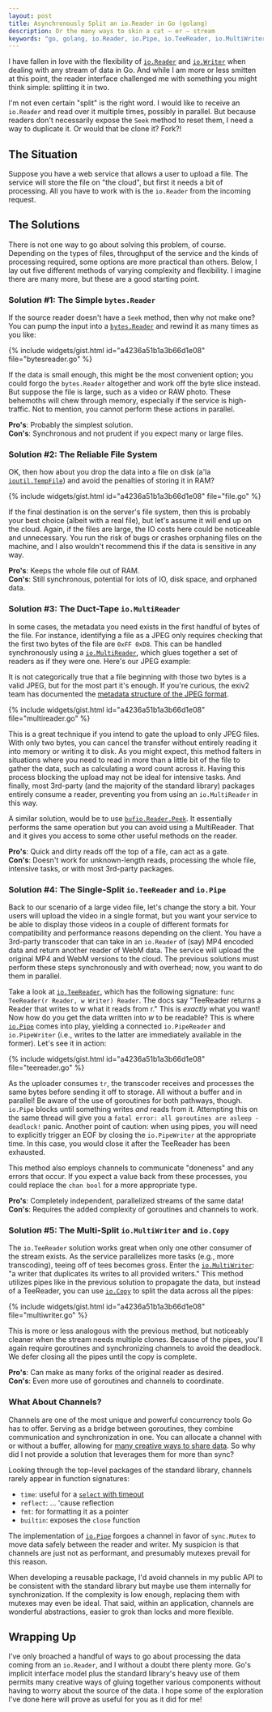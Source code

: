 ```yaml
---
layout: post
title: Asynchronously Split an io.Reader in Go (golang)
description: Or the many ways to skin a cat — er — stream
keywords: "go, golang, io.Reader, io.Pipe, io.TeeReader, io.MultiWriter, async, asynchronous, concurrent"
---
```


I have fallen in love with the flexibility of [`io.Reader`][reader] and [`io.Writer`][writer] when dealing with any stream of data in Go. And while I am more or less smitten at this point, the reader interface challenged me with something you might think simple: splitting it in two.

I'm not even certain "split" is the right word. I would like to receive an `io.Reader` and read over it multiple times, possibly in parallel. But because readers don't necessarily expose the `Seek` method to reset them, I need a way to duplicate it. Or would that be clone it? Fork?!

## The Situation ##

Suppose you have a web service that allows a user to upload a file. The service will store the file on "the cloud", but first it needs a bit of processing. All you have to work with is the `io.Reader` from the incoming request.

## The Solutions ##

There is not one way to go about solving this problem, of course. Depending on the types of files, throughput of the service and the kinds of processing required, some options are more practical than others. Below, I lay out five different methods of varying complexity and flexibility. I imagine there are many more, but these are a good starting point.

### Solution #1: The Simple `bytes.Reader` ###

If the source reader doesn't have a `Seek` method, then why not make one? You can pump the input into a [`bytes.Reader`][bytes] and rewind it as many times as you like:

{% include widgets/gist.html id="a4236a51b1a3b66d1e08" file="bytesreader.go" %}

If the data is small enough, this might be the most convenient option; you could forgo the `bytes.Reader` altogether and work off the byte slice instead. But suppose the file is large, such as a video or RAW photo. These behemoths will chew through memory, especially if the service is high-traffic. Not to mention, you cannot perform these actions in parallel.

**Pro's**: Probably the simplest solution.<br/>
**Con's**: Synchronous and not prudent if you expect many or large files.

### Solution #2: The Reliable File System ###

OK, then how about you drop the data into a file on disk (a'la [`ioutil.TempFile`][tempFile]) and avoid the penalties of storing it in RAM?

{% include widgets/gist.html id="a4236a51b1a3b66d1e08" file="file.go" %}

If the final destination is on the server's file system, then this is probably your best choice (albeit with a real file), but let's assume it will end up on the cloud. Again, if the files are large, the IO costs here could be noticeable and unnecessary. You run the risk of bugs or crashes orphaning files on the machine, and I also wouldn't recommend this if the data is sensitive in any way.

**Pro's**: Keeps the whole file out of RAM.<br/>
**Con's**: Still synchronous, potential for lots of IO, disk space, and orphaned data.

### Solution #3: The Duct-Tape `io.MultiReader` ###

In some cases, the metadata you need exists in the first handful of bytes of the file. For instance, identifying a file as a JPEG only requires checking that the first two bytes of the file are `0xFF 0xD8`. This can be handled synchronously using a [`io.MultiReader`][multiReader], which glues together a set of readers as if they were one. Here's our JPEG example:

<aside>It is not categorically true that a file beginning with those two bytes is a valid JPEG, but for the most part it's enough. If you're curious, the exiv2 team has documented the <a href="http://dev.exiv2.org/projects/exiv2/wiki/The_Metadata_in_JPEG_files">metadata structure of the JPEG format</a>.</aside>

{% include widgets/gist.html id="a4236a51b1a3b66d1e08" file="multireader.go" %}

This is a great technique if you intend to gate the upload to only JPEG files. With only two bytes, you can cancel the transfer without entirely reading it into memory or writing it to disk. As you might expect, this method falters in situations where you need to read in more than a little bit of the file to gather the data, such as calculating a word count across it. Having this process blocking the upload may not be ideal for intensive tasks. And finally, most 3rd-party (and the majority of the standard library) packages entirely consume a reader, preventing you from using an `io.MultiReader` in this way.

A similar solution, would be to use [`bufio.Reader.Peek`][peek]. It essentially performs the same operation but you can avoid using a MultiReader. That and it gives you access to some other useful methods on the reader.

**Pro's**: Quick and dirty reads off the top of a file, can act as a gate.<br/>
**Con's**: Doesn't work for unknown-length reads, processing the whole file, intensive tasks, or with most 3rd-party packages.

### Solution #4: The Single-Split `io.TeeReader` and `io.Pipe` ###

Back to our scenario of a large video file, let's change the story a bit. Your users will upload the video in a single format, but you want your service to be able to display those videos in a couple of different formats for compatibility and performance reasons depending on the client. You have a 3rd-party transcoder that can take in an `io.Reader` of (say) MP4 encoded data and return another reader of WebM data. The service will upload the original MP4 and WebM versions to the cloud. The previous solutions must perform these steps synchronously and with overhead; now, you want to do them in parallel.

Take a look at [`io.TeeReader`][teeReader], which has the following signature: `func TeeReader(r Reader, w Writer) Reader`. The docs say "TeeReader returns a Reader that writes to w what it reads from r." This is *exactly* what you want! Now how do you get the data written into *w* to be readable? This is where [`io.Pipe`][pipe] comes into play, yielding a connected `io.PipeReader` and `io.PipeWriter` (i.e., writes to the latter are immediately available in the former). Let's see it in action:

{% include widgets/gist.html id="a4236a51b1a3b66d1e08" file="teereader.go" %}

As the uploader consumes `tr`, the transcoder receives and processes the same bytes before sending it off to storage. All without a buffer and in parallel! Be aware of the use of goroutines for both pathways, though. `io.Pipe` blocks until something writes *and* reads from it. Attempting this on the same thread will give you a `fatal error: all goroutines are asleep - deadlock!` panic. Another point of caution: when using pipes, you will need to explicitly trigger an EOF by closing the `io.PipeWriter` at the appropriate time. In this case, you would close it after the TeeReader has been exhausted.

This method also employs channels to communicate "doneness" and any errors that occur. If you expect a value back from these processes, you could replace the `chan bool` for a more appropriate type.

**Pro's**: Completely independent, parallelized streams of the same data!<br/>
**Con's**: Requires the added complexity of goroutines and channels to work.

### Solution #5: The Multi-Split `io.MultiWriter` and `io.Copy` ###

The `io.TeeReader` solution works great when only one other consumer of the stream exists. As the service parallelizes more tasks (e.g., more transcoding), teeing off of tees becomes gross. Enter the [`io.MultiWriter`][multiWriter]: "a writer that duplicates its writes to all provided writers." This method utilizes pipes like in the previous solution to propagate the data, but instead of a TeeReader, you can use [`io.Copy`][copy] to split the data across all the pipes:

{% include widgets/gist.html id="a4236a51b1a3b66d1e08" file="multiwriter.go" %}

This is more or less analogous with the previous method, but noticeably cleaner when the stream needs multiple clones. Because of the pipes, you'll again require goroutines and synchronizing channels to avoid the deadlock. We defer closing all the pipes until the copy is complete.

**Pro's**: Can make as many forks of the original reader as desired.<br/>
**Con's**: Even more use of goroutines and channels to coordinate.

### What About Channels? ###

Channels are one of the most unique and powerful concurrency tools Go has to offer. Serving as a bridge between goroutines, they combine communication and synchronization in one. You can allocate a channel with or without a buffer, allowing for [many creative ways to share data][channels]. So why did I not provide a solution that leverages them for more than sync?

Looking through the top-level packages of the standard library, channels rarely appear in function signatures:

* `time`: useful for a [`select` with timeout][chanTimeout]
* `reflect`: … 'cause reflection
* `fmt`: for formatting it as a pointer
* `builtin`: exposes the `close` function

The implementation of [`io.Pipe`][pipeSrc] forgoes a channel in favor of `sync.Mutex` to move data safely between the reader and writer. My suspicion is that channels are just not as performant, and presumably mutexes prevail for this reason.

When developing a reusable package, I'd avoid channels in my public API to be consistent with the standard library but maybe use them internally for synchronization. If the complexity is low enough, replacing them with mutexes may even be ideal. That said, within an application, channels are wonderful abstractions, easier to grok than locks and more flexible.

## Wrapping Up ##

I've only broached a handful of ways to go about processing the data coming from an `io.Reader`, and I without a doubt there plenty more. Go's implicit interface model plus the standard library's heavy use of them permits many creative ways of gluing together various components without having to worry about the source of the data. I hope some of the exploration I've done here will prove as useful for you as it did for me!

[bytes]: https://golang.org/pkg/bytes/#NewReader
[chan]: https://golang.org/ref/mem#tmp_7
[channels]: https://golang.org/doc/effective_go.html#channels
[chanTimeout]: https://gobyexample.com/timeouts
[copy]: https://golang.org/pkg/io/#Copy
[multiReader]: https://golang.org/pkg/io/#MultiReader
[multiWriter]: https://golang.org/pkg/io/#MultiWriter
[peek]: https://golang.org/pkg/bufio/#Reader.Peek
[pipe]: https://golang.org/pkg/io/#Pipe
[pipeSrc]: https://golang.org/src/io/pipe.go
[reader]: https://golang.org/pkg/io/#Reader
[readFrom]: https://golang.org/pkg/bytes/#Buffer.ReadFrom
[teeReader]: https://golang.org/pkg/io/#TeeReader
[tempFile]: https://golang.org/pkg/io/ioutil/#TempFile
[writer]: https://golang.org/pkg/io/#Writer
